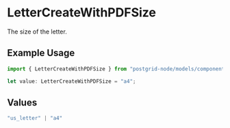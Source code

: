 # LetterCreateWithPDFSize

The size of the letter.

## Example Usage

```typescript
import { LetterCreateWithPDFSize } from "postgrid-node/models/components";

let value: LetterCreateWithPDFSize = "a4";
```

## Values

```typescript
"us_letter" | "a4"
```